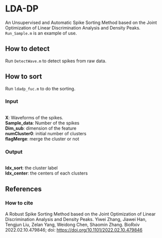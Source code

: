 # LDA-DP
An Unsupervised and Automatic Spike Sorting Method based on the Joint Optimization of Linear Discrimination Analysis and Density Peaks. `Run_Sample.m` is an example of  use.

## How to detect
Run `DetectWave.m` to detect spikes from raw data.

## How to sort
Run `ldadp_fuc.m` to do the sorting.

### Input
  <br>**X**: Waveforms of the spikes.
  <br>**Sample_data**: Number of the spikes
  <br>**Dim_sub**: dimension of the feature
  <br>**numCluster0**: initial number of clusters
  <br>**flagMerge**: merge the cluster or not
  
### Output
  <br>**Idx_sort**: the cluster label
  <br>**Idx_center**: the centers of each clusters
  
 ## References
 ### How to cite
 A Robust Spike Sorting Method based on the Joint Optimization of Linear Discrimination Analysis and Density Peaks. Yiwei Zhang, Jiawei Han, Tengjun Liu, Zelan Yang, Weidong Chen, Shaomin Zhang. BioRxiv 2022.02.10.479846; doi: https://doi.org/10.1101/2022.02.10.479846
 
